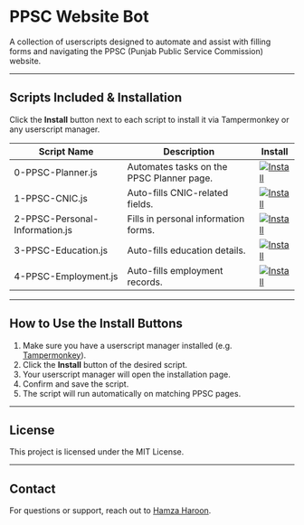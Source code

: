 # PPSC Website Bot

A collection of userscripts designed to automate and assist with filling forms and navigating the PPSC (Punjab Public Service Commission) website.

---

## Scripts Included & Installation

Click the **Install** button next to each script to install it via Tampermonkey or any userscript manager.

| Script Name                  | Description                          | Install |
|-----------------------------|------------------------------------|---------|
| 0-PPSC-Planner.js            | Automates tasks on the PPSC Planner page. | [![Install](https://img.shields.io/badge/Install-0--PPSC--Planner.js-brightgreen)](https://github.com/hamzaharoon1314/PPSC-Website-Bot/raw/main/0-PPSC-Planner.js) |
| 1-PPSC-CNIC.js               | Auto-fills CNIC-related fields.    | [![Install](https://img.shields.io/badge/Install-1--PPSC--CNIC.js-brightgreen)](https://github.com/hamzaharoon1314/PPSC-Website-Bot/raw/main/1-PPSC-CNIC.js) |
| 2-PPSC-Personal-Information.js | Fills in personal information forms. | [![Install](https://img.shields.io/badge/Install-2--PPSC--Personal--Information.js-brightgreen)](https://github.com/hamzaharoon1314/PPSC-Website-Bot/raw/main/2-PPSC-Personal-Information.js) |
| 3-PPSC-Education.js          | Auto-fills education details.      | [![Install](https://img.shields.io/badge/Install-3--PPSC--Education.js-brightgreen)](https://github.com/hamzaharoon1314/PPSC-Website-Bot/raw/main/3-PPSC-Education.js) |
| 4-PPSC-Employment.js         | Auto-fills employment records.     | [![Install](https://img.shields.io/badge/Install-4--PPSC--Employment.js-brightgreen)](https://github.com/hamzaharoon1314/PPSC-Website-Bot/raw/main/4-PPSC-Employment.js) |

---

## How to Use the Install Buttons

1. Make sure you have a userscript manager installed (e.g. [Tampermonkey](https://www.tampermonkey.net/)).
2. Click the **Install** button of the desired script.
3. Your userscript manager will open the installation page.
4. Confirm and save the script.
5. The script will run automatically on matching PPSC pages.

---

## License

This project is licensed under the MIT License.

---

## Contact

For questions or support, reach out to [Hamza Haroon](https://github.com/hamzaharoon1314).

